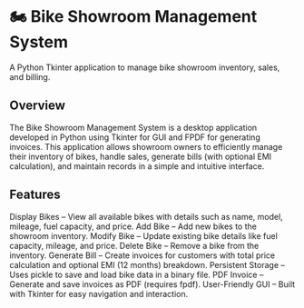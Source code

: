 # 🏍️ Bike Showroom Management System
A Python Tkinter application to manage bike showroom inventory, sales, and billing.

## Overview
The Bike Showroom Management System is a desktop application developed in Python using Tkinter for GUI and FPDF for generating invoices. This application allows showroom owners to efficiently manage their inventory of bikes, handle sales, generate bills (with optional EMI calculation), and maintain records in a simple and intuitive interface.

## Features
Display Bikes – View all available bikes with details such as name, model, mileage, fuel capacity, and price.
Add Bike – Add new bikes to the showroom inventory.
Modify Bike – Update existing bike details like fuel capacity, mileage, and price.
Delete Bike – Remove a bike from the inventory.
Generate Bill – Create invoices for customers with total price calculation and optional EMI (12 months) breakdown.
Persistent Storage – Uses pickle to save and load bike data in a binary file.
PDF Invoice – Generate and save invoices as PDF (requires fpdf).
User-Friendly GUI – Built with Tkinter for easy navigation and interaction.

